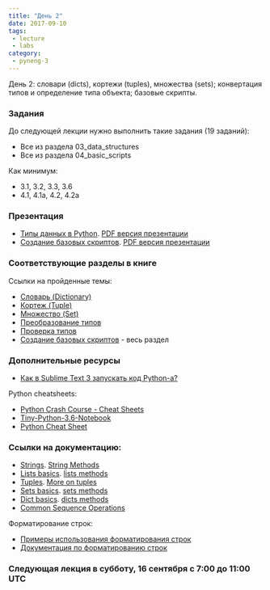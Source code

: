 ```yaml
---
title: "День 2"
date: 2017-09-10
tags:
 - lecture
 - labs
category:
 - pyneng-3
---
```


День 2: словари (dicts), кортежи (tuples), множества (sets); конвертация типов и определение типа объекта; базовые скрипты.

### Задания

До следующей лекции нужно выполнить такие задания (19 заданий):

* Все из раздела 03_data_structures
* Все из раздела 04_basic_scripts

Как минимум:

* 3.1, 3.2, 3.3, 3.6
* 4.1, 4.1a, 4.2, 4.2a

### Презентация

* [Типы данных в Python](https://gitpitch.com/natenka/pyneng-slides/py3-data-structures). [PDF версия презентации](https://github.com/pyneng/pyneng-online-sep-oct-2017/raw/master/presentations/03_data_structures.pdf)
* [Создание базовых скриптов](https://gitpitch.com/natenka/pyneng-slides/py3-basic-scripts). [PDF версия презентации](https://github.com/pyneng/pyneng-online-sep-oct-2017/raw/master/presentations/04_basic_scripts.pdf)


### Соответствующие разделы в книге

Ссылки на пройденные темы:

* [Словарь (Dictionary)](https://natenka.gitbooks.io/pyneng/content/book/03_data_structures/6_dicts.html)
* [Кортеж (Tuple)](https://natenka.gitbooks.io/pyneng/content/book/03_data_structures/7_tuple.html)
* [Множество (Set)](https://natenka.gitbooks.io/pyneng/content/book/03_data_structures/8_set.html)
* [Преобразование типов](https://natenka.gitbooks.io/pyneng/content/book/03_data_structures/9_convert_type.html)
* [Проверка типов](https://natenka.gitbooks.io/pyneng/content/book/03_data_structures/9a_check_type.html)
* [Создание базовых скриптов](https://natenka.gitbooks.io/pyneng/content/book/04_basic_scripts/) - весь раздел

### Дополнительные ресурсы

* [Как в Sublime Text 3 запускать код Python-a?](https://toster.ru/q/192195)

Python cheatsheets:

* [Python Crash Course - Cheat Sheets](http://ehmatthes.github.io/pcc/cheatsheets/README.html)
* [Tiny-Python-3.6-Notebook](https://github.com/mattharrison/Tiny-Python-3.6-Notebook/blob/master/python.rst)
* [Python Cheat Sheet](https://cdn-images-1.medium.com/max/1600/1*L9O-gn244nJRMIi3RsDbag.png)

### Ссылки на документацию:

* [Strings](https://docs.python.org/3/library/stdtypes.html#text-sequence-type-str). [String Methods](https://docs.python.org/3/library/stdtypes.html#string-methods)
* [Lists basics](https://docs.python.org/3/tutorial/introduction.html#lists). [lists methods](https://docs.python.org/3/tutorial/datastructures.html#more-on-lists)
* [Tuples](https://docs.python.org/3/tutorial/datastructures.html#tuples-and-sequences). [More on tuples](https://docs.python.org/3/library/stdtypes.html#tuples)
* [Sets basics](https://docs.python.org/3/tutorial/datastructures.html#sets). [sets methods](https://docs.python.org/3/library/stdtypes.html#set)
* [Dict basics](https://docs.python.org/3/tutorial/datastructures.html#dictionaries). [dicts methods](https://docs.python.org/3/library/stdtypes.html#typesmapping)
* [Common Sequence Operations](https://docs.python.org/3/library/stdtypes.html#typesseq-common)

Форматирование строк:

* [Примеры использования форматирования строк](https://pyformat.info/)
* [Документация по форматированию строк](https://docs.python.org/3/library/string.html#format-string-syntax)


### Следующая лекция в субботу, 16 сентября с 7:00 до 11:00 UTC
